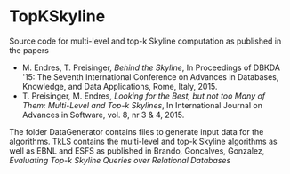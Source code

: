 # TopKSkyline
Source code for multi-level and top-k Skyline computation as published in the papers

* M. Endres, T. Preisinger, *Behind the Skyline*, In Proceedings of DBKDA '15: The Seventh International Conference on Advances in Databases, Knowledge, and Data Applications, Rome, Italy, 2015.
* T. Preisinger, M. Endres, *Looking for the Best, but not too Many of Them: Multi-Level and Top-k Skylines*, In International Journal on Advances in Software, vol. 8, nr 3 & 4, 2015.

The folder DataGenerator contains files to generate input data for the algorithms.
TkLS contains the multi-level and top-k Skyline algorithms as well as EBNL and ESFS as published in
Brando, Goncalves, Gonzalez, *Evaluating Top-k Skyline Queries over Relational Databases*

